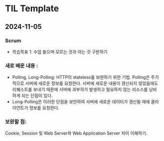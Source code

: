 # TIL Template
## 2024-11-05

### Scrum
- 학습목표 1: 수업 들으며 모르는 것과 아는 것 구분하기

### 새로 배운 내용 :
- Polling, Long-Polling: HTTP의 stateless를 보완하기 위한 기법.
  Polling은 주기적으로 서버에 새로운 정보를 요청한다. 서버에 새로운 내용이 갱신되지 않았음에도 리퀘스트를 보내기 때문에 서버에 과부하가 발생하고 필요하지 않는 리소스를 낭비하게 되는 단점이 있다.
- Long-Polling은 이러한 단점을 보안하여 서버에 새로운 데이터가 갱신될 때에 클라이언트가 정보를 요청한다. 

### 보완할 점: 
Cookie, Session 및 Web Server와 Web Application Server 차이 이해하기.
